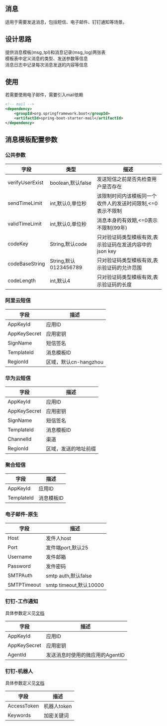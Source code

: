 ## 消息
适用于需要发送消息，包括短信、电子邮件、钉钉通知等场景。

## 设计思路
提供消息模板(msg_tpl)和消息记录(msg_log)两张表    
模板表中定义消息的类型、发送参数等信息    
消息日志中记录每次消息发送的内容等信息

## 使用
若需要使用电子邮件，需要引入mail依赖
```xml
<!-- mail -->
<dependency>
    <groupId>org.springframework.boot</groupId>
    <artifactId>spring-boot-starter-mail</artifactId>
</dependency>
```

## 消息模板配置参数
### 公共参数
| 字段 | 类型             | 描述                               |
| ---- |----------------|----------------------------------|
|verifyUserExist| boolean,默认false | 发送短信之前是否先检查用户是否存在                |
|sendTimeLimit| int,默认0,单位秒    | 该限制时间内该模板同一个收件人的发送时间限制,<=0表示不限制  |
|validTimeLimit| int,默认0,单位秒    | 消息本身的有效期,<=0表示不限制(99年)           |
|codeKey| String,默认code  | 只对验证码类型模板有效,表示验证码在发送内容中的json key |
|codeBaseString| String,默认0123456789 | 只对验证码类型模板有效,表示验证码的允许范围           |
|codeLength| int,默认4        | 只对验证码类型模板有效,表示验证码的长度             |

### 阿里云短信
| 字段 | 描述   |
| ---- |------|
| AppKeyId | 应用ID |
| AppKeySecret | 应用密钥 |
| SignName | 短信签名 |
| TemplateId | 消息模板ID   |
| RegionId | 区域，默认cn-hangzhou   |

### 华为云短信
| 字段 | 描述         |
| ---- |------------|
| AppKeyId | 应用ID       |
| AppKeySecret | 应用密钥       |
| SignName | 短信签名       |
| TemplateId | 消息模板ID     |
| ChannelId | 渠道         |
| RegionId | 区域，发送的地址前缀 |

### 聚合短信
| 字段 | 描述         |
| ---- |------------|
| AppKeyId | 应用ID       |
| TemplateId | 消息模板ID     |

### 电子邮件-原生
| 字段          | 描述                   |
|-------------|----------------------|
| Host        | 发件人host              |
| Port        | 发件端port,默认25         |
| Username    | 发件邮箱                 |
| Password    | 发件密码                 |
| SMTPAuth    | smtp auth,默认false    |
| SMTPTimeout | smtp timeout,默认10000 |

### 钉钉-工作通知
具体参数定义见[文档](https://open.dingtalk.com/document/orgapp-server/asynchronous-sending-of-enterprise-session-messages)

| 字段 | 描述           |
| ---- |--------------|
| AppKeyId | 应用ID      |
| AppKeySecret | 应用密钥 |
| AgentId | 发送消息时使用的微应用的AgentID |

### 钉钉-机器人
具体参数定义见[文档](https://developers.dingtalk.com/document/robots/custom-robot-access)

| 字段          | 描述           |
|-------------|--------------|
| AccessToken | 机器人token      |
| Keywords    | 加密关键词 |


